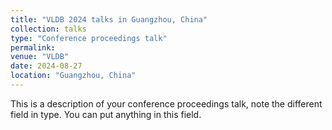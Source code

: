 ```yaml
---
title: "VLDB 2024 talks in Guangzhou, China"
collection: talks
type: "Conference proceedings talk"
permalink: 
venue: "VLDB"
date: 2024-08-27
location: "Guangzhou, China"
---
```


This is a description of your conference proceedings talk, note the different field in type. You can put anything in this field.
